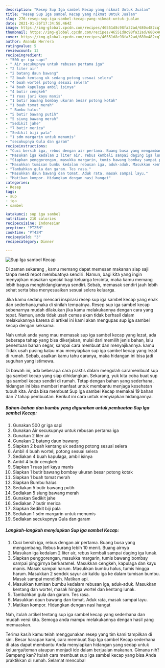 ```yaml
---
description: "Resep Sup Iga sambel Kecap yang nikmat Untuk Jualan"
title: "Resep Sup Iga sambel Kecap yang nikmat Untuk Jualan"
slug: 276-resep-sup-iga-sambel-kecap-yang-nikmat-untuk-jualan
date: 2021-01-26T17:34:58.464Z
image: https://img-global.cpcdn.com/recipes/46551d8c98fa32ad/680x482cq70/sup-iga-sambel-kecap-foto-resep-utama.jpg
thumbnail: https://img-global.cpcdn.com/recipes/46551d8c98fa32ad/680x482cq70/sup-iga-sambel-kecap-foto-resep-utama.jpg
cover: https://img-global.cpcdn.com/recipes/46551d8c98fa32ad/680x482cq70/sup-iga-sambel-kecap-foto-resep-utama.jpg
author: Amanda Herrera
ratingvalue: 5
reviewcount: 12
recipeingredient:
- "500 gr iga sapi"
- " Air secukupnya untuk rebusan pertama iga"
- "2 liter air"
- "2 batang daun bawang"
- "2 buah kentang uk sedang potong sesuai selera"
- "4 buah wortel potong sesuai selera"
- "4 buah kapulaga ambil isinya"
- "4 butir cengkeh"
- "1 ruas jari kayu manis"
- "1 butir bawang bombay ukuran besar potong kotak"
- "1 buah tomat merah"
- " Bumbu halus"
- "5 butir bawang putih"
- "5 siung bawang merah"
- "Sedikit jahe"
- "7 butir merica"
- "Sedikit biji pala"
- "1 sdm margarin untuk menumis"
- "secukupnya Gula dan garam"
recipeinstructions:
- "Cuci bersih iga, rebus dengan air pertama. Buang busa yang mengambang. Rebus kurang lebih 10 menit. Buang airnya"
- "Masukan iga kedalam 2 liter air, rebus kembali sampai daging iga lunak."
- "Siapkan penggorengan, masukka margarin, tumis bawang bombay sampai pinggirnya berkaramel. Masukkan cengkeh, kapulaga dan kayu manis. Masak sampai harum. Masukkan bumbu halus, tumis hingga harum. Masukkan 2 sendok sayur air kaldu iga ke dalam tumisan bumbu. Masak sampai mendidih. Matikan api."
- "Masukkan tumisan bumbu kedalam rebusan iga, aduk-aduk. Masukkan kentang dan wortel, masak hingga wortel dan kentang lunak."
- "Tambahkan gula dan garam. Tes rasa."
- "Masukkan daun bawang dan tomat. Aduk rata, masak sampai layu."
- "Matikan kompor. Hidangkan dengan nasi hangat"
categories:
- Resep
tags:
- sup
- iga
- sambel

katakunci: sup iga sambel 
nutrition: 210 calories
recipecuisine: Indonesian
preptime: "PT25M"
cooktime: "PT42M"
recipeyield: "3"
recipecategory: Dinner

---
```



![Sup Iga sambel Kecap](https://img-global.cpcdn.com/recipes/46551d8c98fa32ad/680x482cq70/sup-iga-sambel-kecap-foto-resep-utama.jpg)

Di zaman  sekarang , kamu memang dapat memesan makanan siap saji tanpa mesti repot membuatnya sendiri. Namun, bagi kita yang ingin menyajikan masakan special bagi keluarga tercinta, maka kamu memang lebih bagus menghidangkannya sendiri. Sebab, memasak sendiri jauh lebih sehat serta bisa menyesuaikan sesuai selera keluarga.

Jika kamu sedang mencari inspirasi resep sup iga sambel kecap yang enak dan sederhana,maka di sinilah tempatnya. Resep sup iga sambel kecap  sebenarnya mudah dilakukan jika kamu melakukannya dengan cara yang tepat. Namun, anda tidak usah cemas akan tidak berhasil dalam melakukannya 
karena di artikel ini kami akan mengupas sup iga sambel kecap dengan seksama.  



Nah untuk anda yang mau memasak sup iga sambel kecap yang lezat, ada beberapa tahap yang bisa dikerjakan, mulai dari memilih jenis bahan, lalu penentuan bahan segar, sampai cara membuat dan menyajikannya. kamu Tidak usah pusing kalau mau menyiapkan sup iga sambel kecap yang lezat di rumah. Sebab, asalkan kamu  tahu caranya, maka hidangan ini bisa jadi suguhan yang istimewa.

Di bawah ini, ada beberapa cara praktis  dalam mengolah caramembuat sup iga sambel kecap yang siap dihidangkan. Sekarang, yuk kita coba buat sup iga sambel kecap sendiri di rumah. Tetap dengan bahan yang sederhana, hidangan ini bisa memberi manfaat untuk membantu menjaga kesehatan tubuh kita. Anda bisa membuat Sup Iga sambel Kecap memakai 19 bahan dan 7 tahap pembuatan. Berikut ini cara untuk menyiapkan hidangannya.

<!--inarticleads1-->

##### Bahan-bahan dan bumbu yang digunakan untuk pembuatan Sup Iga sambel Kecap:

1. Gunakan 500 gr iga sapi
1. Gunakan  Air secukupnya untuk rebusan pertama iga
1. Gunakan 2 liter air
1. Gunakan 2 batang daun bawang
1. Siapkan 2 buah kentang uk sedang potong sesuai selera
1. Ambil 4 buah wortel, potong sesuai selera
1. Sediakan 4 buah kapulaga, ambil isinya
1. Ambil 4 butir cengkeh
1. Siapkan 1 ruas jari kayu manis
1. Siapkan 1 butir bawang bombay ukuran besar potong kotak
1. Siapkan 1 buah tomat merah
1. Siapkan  Bumbu halus
1. Sediakan 5 butir bawang putih
1. Sediakan 5 siung bawang merah
1. Gunakan Sedikit jahe
1. Sediakan 7 butir merica
1. Siapkan Sedikit biji pala
1. Sediakan 1 sdm margarin untuk menumis
1. Sediakan secukupnya Gula dan garam




<!--inarticleads2-->

##### Langkah-langkah menyiapkan Sup Iga sambel Kecap:

1. Cuci bersih iga, rebus dengan air pertama. Buang busa yang mengambang. Rebus kurang lebih 10 menit. Buang airnya
1. Masukan iga kedalam 2 liter air, rebus kembali sampai daging iga lunak.
1. Siapkan penggorengan, masukka margarin, tumis bawang bombay sampai pinggirnya berkaramel. Masukkan cengkeh, kapulaga dan kayu manis. Masak sampai harum. Masukkan bumbu halus, tumis hingga harum. Masukkan 2 sendok sayur air kaldu iga ke dalam tumisan bumbu. Masak sampai mendidih. Matikan api.
1. Masukkan tumisan bumbu kedalam rebusan iga, aduk-aduk. Masukkan kentang dan wortel, masak hingga wortel dan kentang lunak.
1. Tambahkan gula dan garam. Tes rasa.
1. Masukkan daun bawang dan tomat. Aduk rata, masak sampai layu.
1. Matikan kompor. Hidangkan dengan nasi hangat




Nah, itulah artikel tentang  sup iga sambel kecap  yang sederhana dan mudah versi kita. Semoga anda mampu melakukannya dengan hasil yang memuaskan. 

Terima kasih kamu telah menggunakan resep yang tim kami tampilkan di sini. Besar harapan kami, cara membuat  Sup Iga sambel Kecap sederhana di atas dapat membantu Anda menyiapkan hidangan yang sedap untuk keluarga/teman ataupun menjadi ide dalam berjualan makanan. Gimana nih? Gampang kan? Itulah cara membuat sup iga sambel kecap yang bisa Anda praktikkan di rumah. Selamat mencoba!

